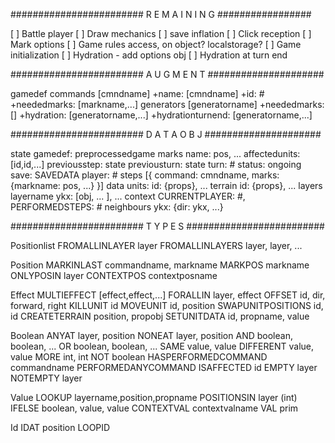 
######################## R E M A I N I N G #################

 [ ] Battle player
 [ ] Draw mechanics
 [ ] save inflation
 [ ] Click reception
 [ ] Mark options
 [ ] Game rules access, on object? localstorage?
 [ ] Game initialization
 [ ] Hydration - add options obj
 [ ] Hydration at turn end


######################## A U G M E N T #####################

gamedef
	commands
		[cmndname]
			+name: [cmndname]
			+id: #
			+neededmarks: [markname,...]
	generators
		[generatorname]
			+neededmarks: []
	+hydration: [generatorname,...]
	+hydrationturnend: [generatorname,...]


######################## D A T A O B J #####################

state
	gamedef: preprocessedgame
	marks
		name: pos, ...
	affectedunits: [id,id,...]
	previousstep: state
	previousturn: state
	turn: #
	status: ongoing
	save: SAVEDATA
	player: #
	steps [{
		command: cmndname,
		marks: {markname: pos, ...}
	}]
	data
		units:
			id: {props}, ...
		terrain
			id: {props}, ...
	layers
		layername
			ykx: [obj, ... ], ...
	context
		CURRENTPLAYER: #,
		PERFORMEDSTEPS: #
	neighbours
		ykx: {dir: ykx, ...}

######################## T Y P E S #########################

Positionlist
	FROMALLINLAYER layer
	FROMALLINLAYERS layer, layer, ...

Position
	MARKINLAST commandname, markname
	MARKPOS markname
	ONLYPOSIN layer
	CONTEXTPOS contextposname

Effect
	MULTIEFFECT [effect,effect,...]
	FORALLIN layer, effect
	OFFSET id, dir, forward, right
	KILLUNIT id
	MOVEUNIT id, position
	SWAPUNITPOSITIONS id, id
	CREATETERRAIN position, propobj
	SETUNITDATA id, propname, value

Boolean
	ANYAT layer, position
	NONEAT layer, position
	AND boolean, boolean, ...
	OR boolean, boolean, ...
	SAME value, value
	DIFFERENT value, value
	MORE int, int
	NOT boolean
	HASPERFORMEDCOMMAND commandname
	PERFORMEDANYCOMMAND
	ISAFFECTED id
	EMPTY layer
	NOTEMPTY layer
	
Value
	LOOKUP layername,position,propname
	POSITIONSIN layer  (int)
	IFELSE boolean, value, value
	CONTEXTVAL contextvalname
	VAL prim

Id
	IDAT position
	LOOPID
